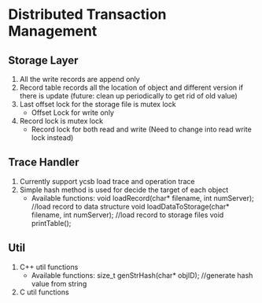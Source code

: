 # Distributed Transaction Management

## Storage Layer
1. All the write records are append only
2. Record table records all the location of object and different version if there is update (future: clean up periodically to get rid of old value)
3. Last offset lock for the storage file is mutex lock
	* Offset Lock for write only
2. Record lock is mutex lock 
	* Record lock for both read and write (Need to change into read write lock instead)

## Trace Handler
1. Currently support ycsb load trace and operation trace
2. Simple hash method is used for decide the target of each object
	* Available functions:
		void loadRecord(char* filename, int numServer); //load record to data structure
		void loadDataToStorage(char* filename, int numServer); //load record to storage files
		void printTable();

## Util
1. C++ util functions
	* Available functions:
		size_t genStrHash(char* objID); //generate hash value from string
2. C util functions
	
